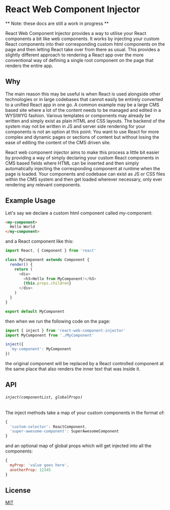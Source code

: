 # React Web Component Injector

** Note: these docs are still a work in progress **

React Web Component Injector provides a way to utilise your React components a bit like web components. It works by injecting your custom React components into their corresponding custom html components on the page and then letting React take over from there as usual. This provides a slightly different approach to rendering a React app over the more conventional way of defining a single root component on the page that renders the entire app.

## Why

The main reason this may be useful is when React is used alongside other technologies or in large codebases that cannot easily be entirely converted to a unified React app in one go. A common example may be a large CMS based site where a lot of the content needs to be managed and edited in a WYSIWYG fashion. Various templates or components may already be written and simply exist as plain HTML and CSS layouts. The backend of the system may not be written in JS and server side rendering for your components is not an option at this point. You want to use React for more complex and dynamic pages or sections of content but without losing the ease of editing the content of the CMS driven site.

React web component injector aims to make this process a little bit easier by providing a way of simply declaring your custom React components in CMS based fields where HTML can be inserted and then simply automatically injecting the corresponding component at runtime when the page is loaded. Your components and codebase can exist as JS or CSS files within the CMS system and then get loaded wherever necessary, only ever rendering any relevant components.

## Example Usage

Let's say we declare a custom html component called my-component:

```html
<my-component>
  Hello World
</my-component>
```

and a React component like this:

```javascript
import React, { Component } from 'react'

class MyComponent extends Component {
  render() {
    return (
      <div>
        <h3>Hello from MyComponent!</h3>
        {this.props.children}
      </div>
    )
  }
}

export default MyComponent
```

then when we run the following code on the page:

```javascript
import { inject } from 'react-web-component-injector'
import MyComponent from './MyComponent'

inject({
  'my-component': MyComponent
})
```

the original component will be replaced by a React controlled component at the same place that also renders the inner text that was inside it.

## API

###### `inject(componentList, globalProps)`

The inject methods take a map of your custom components in the format of:

```javascript
{
  'custom-selector': ReactComponent,
  'super-awesome-component': SuperAwesomeComponent
}
```

and an optional map of global props which will get injected into all the components:

```javascript
{
  myProp: 'value goes here',
  anotherProp: 12345
}
```

## License

[MIT](./LICENSE)
